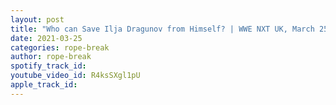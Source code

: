 ```yaml
---
layout: post
title: "Who can Save Ilja Dragunov from Himself? | WWE NXT UK, March 25, 2021"
date: 2021-03-25
categories: rope-break
author: rope-break
spotify_track_id: 
youtube_video_id: R4ksSXgl1pU
apple_track_id: 
---
```

